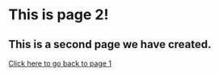 # This is page 2!

## This is a second page we have created.

[Click here to go back to page 1](README.md)
